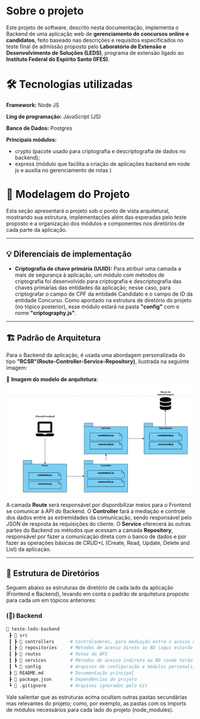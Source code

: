 # Sobre o projeto

Este projeto de software, descrito nesta documentação, implementa o Backend de uma aplicação web de **gerenciamento de concursos online e candidatos**, feito baseado nas descrições e requisitos especificados no teste final de admissão proposto pelo **Laboratório de Extensão e Desenvolvimento de Soluções (LEDS)**, programa de extensão ligado ao **Instituto Federal do Espírito Santo (IFES)**.


# 🛠️ Tecnologias utilizadas

**Framework:** Node JS

**Ling de programação:** JavaScript (JS)

**Banco de Dados:** Postgres

**Principais módulos:**
- crypto (pacote usado para criptografia e descriptografia de dados no backend); 
- express (módulo que facilita a criação de aplicações backend em node js e auxilia no gerenciamento de rotas )

# 📌 Modelagem do Projeto
Esta seção apresentará o projeto sob o ponto de vista arquitetural, mostrando sua estrutura, implementações além das esperadas pelo teste proposto e a organização dos módulos e componentes nos diretórios de cada parte da aplicação.

---

## 💡 Diferenciais de implementação

- **Criptografia de chave primária (UUID):** Para atribuir uma camada a mais de segurança à aplicação, um módulo com métodos de criptografia foi desenvolvido para criptografia e descriptografia das chaves primárias das entidades da aplicação; nesse caso, para criptografar o campo de CPF da entidade Candidato e o campo de ID da entidade Concurso. Como apontado na estrutura de diretório do projeto (no tópico posterior), esse módulo estará na pasta **"config"** com o nome **"criptography.js"**.

---

## 🏗 Padrão de Arquitetura
Para o Backend da aplicação, é usada uma abordagem personalizada do tipo **"RCSR"(Route-Controller-Service-Repository)**, ilustrada na seguinte imagem:  

📌 **Imagem do modelo de arquitetura**:
![diagrama de arquitetura do projeto](https://github.com/GBLucas1809/gabriel-barbosa-lucas/blob/main/arquitetura_backend.png)



A camada **Route** será responsável por disponibilizar meios para o Frontend se comunicar à API do Backend. O **Controller** fará a mediação e controle dos dados entre as extremidades da comunicação, sendo responsável pelo JSON de resposta às requisições do cliente. O **Service** oferecerá às outras partes do Backend os métodos que acessam a camada **Repository**, responsável por fazer a comunicação direta com o banco de dados e por fazer as operações básicas de CRUD+L (Create, Read, Update, Delete and List) da aplicação. 
 

---


## 📁 Estrutura de Diretórios 
Seguem abaixo as estruturas de diretório de cada lado da aplicação (Frontend e Backend), levando em conta o padrão de arquitetura proposto para cada um em tópicos anteriores:


### (🐘) Backend

```bash
📂 teste-leds-backend
 ┣ 📂 src
 ┃ ┣ 📂 controllers      # Controladores, para mediação entre o acesso da rota pelo front e as camadas de acesso ao bd  
 ┃ ┣ 📂 repositories     # Métodos de acesso direto ao BD (aqui estarão as consultas SQL)
 ┃ ┣ 📂 routes           # Rotas da API   
 ┃ ┣ 📂 services         # Métodos de acesso indireto ao BD (onde terão as regras de negócio e controle de retorno de status)
 ┃ ┗ 📂 config           # Arquivos de configuração e módulos personalizados (ex.: database e criptography)
 ┣ 📜 README.md          # Documentação principal
 ┣ 📜 package.json       # Dependências do projeto
 ┗ 📜 .gitignore         # Arquivos ignorados pelo Git
```

Vale salientar que as estruturas acima ocultam outras pastas secundárias mas relevantes do projeto; como, por exemplo, as pastas com os imports de módulos necessários para cada lado do projeto (node_modules).  
